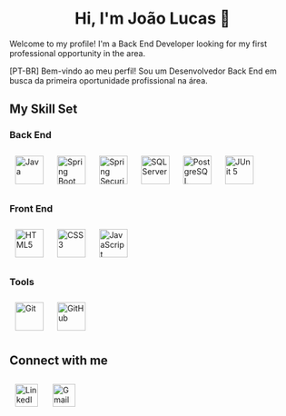 <h1 align="center">Hi, I'm João Lucas 👋</h1> 

Welcome to my profile! I'm a Back End Developer looking for my first professional opportunity in the area.

[PT-BR] Bem-vindo ao meu perfil! Sou um Desenvolvedor Back End em busca da primeira oportunidade profissional na área.

<h2 align="left">My Skill Set</h2>
<h3 align="left">Back End</h3>
<!--JAVA-->
<a href="https://www.java.com/" target="_blank"><img style="margin: 10px" src="https://profilinator.rishav.dev/skills-assets/java-original-wordmark.svg" alt="Java" height="50" /></a>
<!--SPRING BOOT-->
<a href="https://spring.io/projects/spring-boot/" target="_blank"><img style="margin: 10px" src="https://vscjava.gallerycdn.vsassets.io/extensions/vscjava/vscode-spring-boot-dashboard/0.13.2023072200/1689984300042/Microsoft.VisualStudio.Services.Icons.Default" alt="Spring Boot" height="50" /></a>
<!--SPRING SECURITY-->
<a href="https://spring.io/projects/spring-security/" target="_blank"><img style="margin: 10px" src="https://velog.velcdn.com/images/letsdev/post/44b40f1f-4d13-46ea-8ca7-e98541c13a9a/image.png" alt="Spring Security" height="50" /></a>
<!--SQL SERVER-->
<a href="https://www.microsoft.com/pt-br/sql-server/" target="_blank"><img style="margin: 10px" src="https://www.webmundi.com/wp-content/uploads/Microsoft-SQL-Server.png" alt="SQL Server" height="50" /></a>
<!--POSTGRESQL-->
<a href="https://www.postgresql.org/" target="_blank"><img style="margin: 10px" src="https://profilinator.rishav.dev/skills-assets/postgresql-original-wordmark.svg" alt="PostgreSQL" height="50" /></a>
<!--JUNIT-->
<a href="https://junit.org/junit5/" target="_blank"><img style="margin: 10px" src="https://junit.org/junit5/assets/img/junit5-logo.png" alt="JUnit 5" height="50" /></a>
<h3 align="left">Front End</h3>
<!--HTML-->
<a href="https://developer.mozilla.org/pt-BR/docs/Web/HTML" target="_blank"><img style="margin: 10px" src="https://profilinator.rishav.dev/skills-assets/html5-original-wordmark.svg" alt="HTML5" height="50" /></a>  
<!--CSS-->
<a href="https://www.w3schools.com/css/" target="_blank"><img style="margin: 10px" src="https://profilinator.rishav.dev/skills-assets/css3-original-wordmark.svg" alt="CSS3" height="50" /></a>  
<!--Javascript-->
<a href="https://www.javascript.com/" target="_blank"><img style="margin: 10px" src="https://profilinator.rishav.dev/skills-assets/javascript-original.svg" alt="JavaScript" height="50" /></a>
<h3 align="left">Tools</h3>
<a href="https://git-scm.com/" target="_blank"><img style="margin: 10px" src="https://www.vectorlogo.zone/logos/git-scm/git-scm-icon.svg" alt="Git" height="50" /></a>
<a href="https://github.com/" target="_blank"><img style="margin: 10px" src="https://cdn.icon-icons.com/icons2/509/PNG/512/Github_icon-icons.com_49946.png" alt="GitHub" height="50" /></a>

<h2 align="left">Connect with me</h2>
<a href="https://www.linkedin.com/in/jlucaslopes/" target="_blank"><img style="margin: 10px" src="https://uxwing.com/wp-content/themes/uxwing/download/brands-and-social-media/linkedin-app-icon.png" alt="LinkedIn" height="40" /></a>
<a href="mailto:jlucaslopes0@gmail.com" target="_blank"> <img style="margin: 12px" src="https://cdn-icons-png.flaticon.com/512/5968/5968534.png" alt="Gmail" height="40" /></a>
